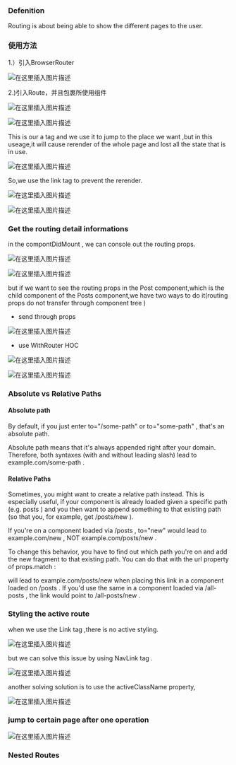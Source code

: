 ### Defenition 

Routing is about being able to show the different pages to the user.


### 使用方法

1.）引入BrowserRouter

![在这里插入图片描述](https://img-blog.csdnimg.cn/20210131152822687.png?x-oss-process=image/watermark,type_ZmFuZ3poZW5naGVpdGk,shadow_10,text_aHR0cHM6Ly9ibG9nLmNzZG4ubmV0L0FidWR1bGFfXw==,size_16,color_FFFFFF,t_70)

2.)引入Route，并且包裹所使用组件

![在这里插入图片描述](https://img-blog.csdnimg.cn/20210131153009363.png)


![在这里插入图片描述](https://img-blog.csdnimg.cn/20210131153556156.png?x-oss-process=image/watermark,type_ZmFuZ3poZW5naGVpdGk,shadow_10,text_aHR0cHM6Ly9ibG9nLmNzZG4ubmV0L0FidWR1bGFfXw==,size_16,color_FFFFFF,t_70)


This is our a tag and we use it to jump to the place we want ,but in this useage,it will cause rerender of the whole page and lost all the state that is in use.

![在这里插入图片描述](https://img-blog.csdnimg.cn/20210131154141265.png)

So,we use the link tag to prevent the rerender.

![在这里插入图片描述](https://img-blog.csdnimg.cn/20210131154811607.png)

![在这里插入图片描述](https://img-blog.csdnimg.cn/20210131154831915.png)


### Get the routing detail informations

in the compontDidMount , we can console out the routing props.

![在这里插入图片描述](https://img-blog.csdnimg.cn/20210131160435994.png?x-oss-process=image/watermark,type_ZmFuZ3poZW5naGVpdGk,shadow_10,text_aHR0cHM6Ly9ibG9nLmNzZG4ubmV0L0FidWR1bGFfXw==,size_16,color_FFFFFF,t_70)


![在这里插入图片描述](https://img-blog.csdnimg.cn/20210131160500466.png?x-oss-process=image/watermark,type_ZmFuZ3poZW5naGVpdGk,shadow_10,text_aHR0cHM6Ly9ibG9nLmNzZG4ubmV0L0FidWR1bGFfXw==,size_16,color_FFFFFF,t_70)


but if we want to see the routing props in the Post component,which is the child component of the Posts component,we have two ways to do it(routing props do not transfer through component tree )

- send through props

![在这里插入图片描述](https://img-blog.csdnimg.cn/20210131160846236.png?x-oss-process=image/watermark,type_ZmFuZ3poZW5naGVpdGk,shadow_10,text_aHR0cHM6Ly9ibG9nLmNzZG4ubmV0L0FidWR1bGFfXw==,size_16,color_FFFFFF,t_70)


- use WithRouter HOC

![在这里插入图片描述](https://img-blog.csdnimg.cn/20210131160958335.png?x-oss-process=image/watermark,type_ZmFuZ3poZW5naGVpdGk,shadow_10,text_aHR0cHM6Ly9ibG9nLmNzZG4ubmV0L0FidWR1bGFfXw==,size_16,color_FFFFFF,t_70)

![在这里插入图片描述](https://img-blog.csdnimg.cn/20210131161027876.png)


### Absolute vs Relative Paths

#### Absolute path

By default, if you just enter to="/some-path"  or to="some-path" , that's an absolute path. 

Absolute path means that it's always appended right after your domain. Therefore, both syntaxes (with and without leading slash) lead to example.com/some-path .

#### Relative Paths

Sometimes, you might want to create a relative path instead. This is especially useful, if your component is already loaded given a specific path (e.g. posts ) and you then want to append something to that existing path (so that you, for example, get /posts/new ).

If you're on a component loaded via /posts , to="new"  would lead to example.com/new , NOT example.com/posts/new . 

To change this behavior, you have to find out which path you're on and add the new fragment to that existing path. You can do that with the url  property of props.match :

<Link to={props.match.url + '/new'}>  will lead to example.com/posts/new  when placing this link in a component loaded on /posts . If you'd use the same <Link>  in a component loaded via /all-posts , the link would point to /all-posts/new .


### Styling the active route 

when we use the Link tag ,there is no active styling.

![在这里插入图片描述](https://img-blog.csdnimg.cn/20210201143027761.png?x-oss-process=image/watermark,type_ZmFuZ3poZW5naGVpdGk,shadow_10,text_aHR0cHM6Ly9ibG9nLmNzZG4ubmV0L0FidWR1bGFfXw==,size_16,color_FFFFFF,t_70)

but we can solve this issue by using NavLink tag .

![在这里插入图片描述](https://img-blog.csdnimg.cn/2021020114380088.png?x-oss-process=image/watermark,type_ZmFuZ3poZW5naGVpdGk,shadow_10,text_aHR0cHM6Ly9ibG9nLmNzZG4ubmV0L0FidWR1bGFfXw==,size_16,color_FFFFFF,t_70)

another solving solution is to use the activeClassName property,

![在这里插入图片描述](https://img-blog.csdnimg.cn/20210201144157426.png)


### jump to certain page after one operation

 ![在这里插入图片描述](https://img-blog.csdnimg.cn/20210202101443632.png?x-oss-process=image/watermark,type_ZmFuZ3poZW5naGVpdGk,shadow_10,text_aHR0cHM6Ly9ibG9nLmNzZG4ubmV0L0FidWR1bGFfXw==,size_16,color_FFFFFF,t_70)



### Nested Routes





